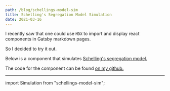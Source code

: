 ```yaml
---
path: /blog/schellings-model-sim
title: Schelling's Segregation Model Simulation
date: 2021-03-16
---
```


I recently saw that one could use `MDX` to import and display react components in Gatsby markdown pages.

So I decided to try it out.

Below is a component that simulates [Schelling's segregation model.](https://en.wikipedia.org/wiki/Schelling%27s_model_of_segregation)

The code for the component can be found [on my github.](https://github.com/a-game/schellings-model)

***

import Simulation from "schellings-model-sim";

<Simulation />
